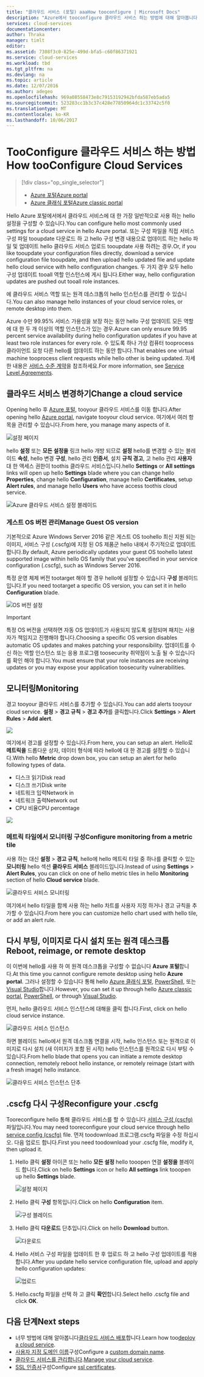 ```yaml
---
title: "클라우드 서비스 (포털) aaaHow tooconfigure | Microsoft Docs"
description: "Azure에서 tooconfigure 클라우드 서비스 하는 방법에 대해 알아봅니다. Tooupdate hello 클라우드 서비스 구성 알아보고 원격 액세스 toorole 인스턴스를 구성 합니다. 이러한 예제는 hello Azure 포털을 사용합니다."
services: cloud-services
documentationcenter: 
author: Thraka
manager: timlt
editor: 
ms.assetid: 7308f3c0-825e-499d-bfa5-c60f86371921
ms.service: cloud-services
ms.workload: tbd
ms.tgt_pltfrm: na
ms.devlang: na
ms.topic: article
ms.date: 12/07/2016
ms.author: adegeo
ms.openlocfilehash: 969a08558473e8c79153192942bfda587eb5ada5
ms.sourcegitcommit: 523283cc1b3c37c428e77850964dc1c33742c5f0
ms.translationtype: MT
ms.contentlocale: ko-KR
ms.lasthandoff: 10/06/2017
---
```

# <a name="how-tooconfigure-cloud-services"></a><span data-ttu-id="c12ef-105">TooConfigure 클라우드 서비스 하는 방법</span><span class="sxs-lookup"><span data-stu-id="c12ef-105">How tooConfigure Cloud Services</span></span>
> [!div class="op_single_selector"]
> * [<span data-ttu-id="c12ef-106">Azure 포털</span><span class="sxs-lookup"><span data-stu-id="c12ef-106">Azure portal</span></span>](cloud-services-how-to-configure-portal.md)
> * [<span data-ttu-id="c12ef-107">Azure 클래식 포털</span><span class="sxs-lookup"><span data-stu-id="c12ef-107">Azure classic portal</span></span>](cloud-services-how-to-configure.md)
>
>

<span data-ttu-id="c12ef-108">Hello Azure 포털에서에서 클라우드 서비스에 대 한 가장 일반적으로 사용 하는 hello 설정을 구성할 수 있습니다.</span><span class="sxs-lookup"><span data-stu-id="c12ef-108">You can configure hello most commonly used settings for a cloud service in hello Azure portal.</span></span> <span data-ttu-id="c12ef-109">또는 구성 파일을 직접 서비스 구성 파일 tooupdate 다운로드 하 고 hello 구성 변경 내용으로 업데이트 하는 hello 파일 및 업데이트 hello 클라우드 서비스 업로드 tooupdate 사용 하려는 경우.</span><span class="sxs-lookup"><span data-stu-id="c12ef-109">Or, if you like tooupdate your configuration files directly, download a service configuration file tooupdate, and then upload hello updated file and update hello cloud service with hello configuration changes.</span></span> <span data-ttu-id="c12ef-110">두 가지 경우 모두 hello 구성 업데이트 tooall 역할 인스턴스에 게시 됩니다.</span><span class="sxs-lookup"><span data-stu-id="c12ef-110">Either way, hello configuration updates are pushed out tooall role instances.</span></span>

<span data-ttu-id="c12ef-111">에 클라우드 서비스 역할 또는 원격 데스크톱의 hello 인스턴스를 관리할 수 있습니다.</span><span class="sxs-lookup"><span data-stu-id="c12ef-111">You can also manage hello instances of your cloud service roles, or remote desktop into them.</span></span>

<span data-ttu-id="c12ef-112">Azure 수만 99.95% 서비스 가용성을 보장 하는 동안 hello 구성 업데이트 모든 역할에 대 한 두 개 이상의 역할 인스턴스가 있는 경우.</span><span class="sxs-lookup"><span data-stu-id="c12ef-112">Azure can only ensure 99.95 percent service availability during hello configuration updates if you have at least two role instances for every role.</span></span> <span data-ttu-id="c12ef-113">수 있도록 하나 가상 컴퓨터 tooprocess 클라이언트 요청 다른 hello를 업데이트 하는 동안 합니다.</span><span class="sxs-lookup"><span data-stu-id="c12ef-113">That enables one virtual machine tooprocess client requests while hello other is being updated.</span></span> <span data-ttu-id="c12ef-114">자세한 내용은 [서비스 수준 계약](https://azure.microsoft.com/support/legal/sla/)을 참조하세요.</span><span class="sxs-lookup"><span data-stu-id="c12ef-114">For more information, see [Service Level Agreements](https://azure.microsoft.com/support/legal/sla/).</span></span>

## <a name="change-a-cloud-service"></a><span data-ttu-id="c12ef-115">클라우드 서비스 변경하기</span><span class="sxs-lookup"><span data-stu-id="c12ef-115">Change a cloud service</span></span>
<span data-ttu-id="c12ef-116">Opening hello 후 [Azure 포털](https://portal.azure.com/), tooyour 클라우드 서비스를 이동 합니다.</span><span class="sxs-lookup"><span data-stu-id="c12ef-116">After opening hello [Azure portal](https://portal.azure.com/), navigate tooyour cloud service.</span></span> <span data-ttu-id="c12ef-117">여기에서 여러 항목을 관리할 수 있습니다.</span><span class="sxs-lookup"><span data-stu-id="c12ef-117">From here, you manage many aspects of it.</span></span>

![설정 페이지](./media/cloud-services-how-to-configure-portal/cloud-service.png)

<span data-ttu-id="c12ef-119">hello **설정** 또는 **모든 설정을** 링크 hello 개방 되므로 **설정** hello를 변경할 수 있는 블레이드 **속성**, hello 변경 **구성**, hello 관리 **인증서**, 설치 **규칙 경고**, 고 hello 관리 **사용자** 대 한 액세스 권한이 toothis 클라우드 서비스입니다.</span><span class="sxs-lookup"><span data-stu-id="c12ef-119">hello **Settings** or **All settings** links will open up hello **Settings** blade where you can change hello **Properties**, change hello **Configuration**, manage hello **Certificates**, setup **Alert rules**, and manage hello **Users** who have access toothis cloud service.</span></span>

![Azure 클라우드 서비스 설정 블레이드](./media/cloud-services-how-to-configure-portal/cs-settings-blade.png)

### <a name="manage-guest-os-version"></a><span data-ttu-id="c12ef-121">게스트 OS 버전 관리</span><span class="sxs-lookup"><span data-stu-id="c12ef-121">Manage Guest OS version</span></span>

<span data-ttu-id="c12ef-122">기본적으로 Azure Windows Server 2016 같은 게스트 OS toohello 최신 지원 되는 이미지, 서비스 구성 (.cscfg)에 지정 된 OS 제품군 hello 내에서 주기적으로 업데이트 합니다.</span><span class="sxs-lookup"><span data-stu-id="c12ef-122">By default, Azure periodically updates your guest OS toohello latest supported image within hello OS family that you've specified in your service configuration (.cscfg), such as Windows Server 2016.</span></span>

<span data-ttu-id="c12ef-123">특정 운영 체제 버전 tootarget 해야 할 경우 hello에 설정할 수 있습니다 **구성** 블레이드입니다.</span><span class="sxs-lookup"><span data-stu-id="c12ef-123">If you need tootarget a specific OS version, you can set it in hello **Configuration** blade.</span></span>

![OS 버전 설정](./media/cloud-services-how-to-configure-portal/cs-settings-config-guestosversion.png)


>[!IMPORTANT]
> <span data-ttu-id="c12ef-125">특정 OS 버전을 선택하면 자동 OS 업데이트가 사용되지 않도록 설정되며 패치는 사용자가 책임지고 진행해야 합니다.</span><span class="sxs-lookup"><span data-stu-id="c12ef-125">Choosing a specific OS version disables automatic OS updates and makes patching your responsibility.</span></span> <span data-ttu-id="c12ef-126">업데이트를 수신 하는 역할 인스턴스 또는 응용 프로그램 toosecurity 취약점이 노출 될 수 있습니다를 확인 해야 합니다.</span><span class="sxs-lookup"><span data-stu-id="c12ef-126">You must ensure that your role instances are receiving updates or you may expose your application toosecurity vulnerabilities.</span></span>

## <a name="monitoring"></a><span data-ttu-id="c12ef-127">모니터링</span><span class="sxs-lookup"><span data-stu-id="c12ef-127">Monitoring</span></span>
<span data-ttu-id="c12ef-128">경고 tooyour 클라우드 서비스를 추가할 수 있습니다.</span><span class="sxs-lookup"><span data-stu-id="c12ef-128">You can add alerts tooyour cloud service.</span></span> <span data-ttu-id="c12ef-129">**설정** > **경고 규칙** > **경고 추가**를 클릭합니다.</span><span class="sxs-lookup"><span data-stu-id="c12ef-129">Click **Settings** > **Alert Rules** > **Add alert**.</span></span>

![](./media/cloud-services-how-to-configure-portal/cs-alerts.png)

<span data-ttu-id="c12ef-130">여기에서 경고를 설정할 수 있습니다.</span><span class="sxs-lookup"><span data-stu-id="c12ef-130">From here, you can setup an alert.</span></span> <span data-ttu-id="c12ef-131">Hello로 **메트릭을** 드롭다운 상자, 데이터 형식에 따라 hello에 대 한 경고를 설정할 수 있습니다.</span><span class="sxs-lookup"><span data-stu-id="c12ef-131">With hello **Metric** drop down box, you can setup an alert for hello following types of data.</span></span>

* <span data-ttu-id="c12ef-132">디스크 읽기</span><span class="sxs-lookup"><span data-stu-id="c12ef-132">Disk read</span></span>
* <span data-ttu-id="c12ef-133">디스크 쓰기</span><span class="sxs-lookup"><span data-stu-id="c12ef-133">Disk write</span></span>
* <span data-ttu-id="c12ef-134">네트워크 입력</span><span class="sxs-lookup"><span data-stu-id="c12ef-134">Network in</span></span>
* <span data-ttu-id="c12ef-135">네트워크 출력</span><span class="sxs-lookup"><span data-stu-id="c12ef-135">Network out</span></span>
* <span data-ttu-id="c12ef-136">CPU 비율</span><span class="sxs-lookup"><span data-stu-id="c12ef-136">CPU percentage</span></span>

![](./media/cloud-services-how-to-configure-portal/cs-alert-item.png)

### <a name="configure-monitoring-from-a-metric-tile"></a><span data-ttu-id="c12ef-137">메트릭 타일에서 모니터링 구성</span><span class="sxs-lookup"><span data-stu-id="c12ef-137">Configure monitoring from a metric tile</span></span>
<span data-ttu-id="c12ef-138">사용 하는 대신 **설정** > **경고 규칙**, hello에 hello 메트릭 타일 중 하나를 클릭할 수 있는 **모니터링** hello 섹션 **클라우드 서비스** 블레이드입니다.</span><span class="sxs-lookup"><span data-stu-id="c12ef-138">Instead of using **Settings** > **Alert Rules**, you can click on one of hello metric tiles in hello **Monitoring** section of hello **Cloud service** blade.</span></span>

![클라우드 서비스 모니터링](./media/cloud-services-how-to-configure-portal/cs-monitoring.png)

<span data-ttu-id="c12ef-140">여기에서 hello 타일을 함께 사용 하는 hello 차트를 사용자 지정 하거나 경고 규칙을 추가할 수 있습니다.</span><span class="sxs-lookup"><span data-stu-id="c12ef-140">From here you can customize hello chart used with hello tile, or add an alert rule.</span></span>

## <a name="reboot-reimage-or-remote-desktop"></a><span data-ttu-id="c12ef-141">다시 부팅, 이미지로 다시 설치 또는 원격 데스크톱</span><span class="sxs-lookup"><span data-stu-id="c12ef-141">Reboot, reimage, or remote desktop</span></span>
<span data-ttu-id="c12ef-142">이 이번에 hello를 사용 하 여 원격 데스크톱을 구성할 수 없습니다 **Azure 포털**합니다.</span><span class="sxs-lookup"><span data-stu-id="c12ef-142">At this time you cannot configure remote desktop using hello **Azure portal**.</span></span> <span data-ttu-id="c12ef-143">그러나 설정할 수 있습니다 통해 hello [Azure 클래식 포털](cloud-services-role-enable-remote-desktop.md), [PowerShell](cloud-services-role-enable-remote-desktop-powershell.md), 또는 [Visual Studio](../vs-azure-tools-remote-desktop-roles.md)합니다.</span><span class="sxs-lookup"><span data-stu-id="c12ef-143">However, you can set it up through hello [Azure classic portal](cloud-services-role-enable-remote-desktop.md), [PowerShell](cloud-services-role-enable-remote-desktop-powershell.md), or through [Visual Studio](../vs-azure-tools-remote-desktop-roles.md).</span></span>

<span data-ttu-id="c12ef-144">먼저, hello 클라우드 서비스 인스턴스에 대해을 클릭 합니다.</span><span class="sxs-lookup"><span data-stu-id="c12ef-144">First, click on hello cloud service instance.</span></span>

![클라우드 서비스 인스턴스](./media/cloud-services-how-to-configure-portal/cs-instance.png)

<span data-ttu-id="c12ef-146">하면 블레이드 hello에서 원격 데스크톱 연결을 시작, hello 인스턴스 또는 원격으로 이미지로 다시 설치 (새 이미지가 포함 된 시작) hello 인스턴스를 원격으로 다시 부팅 수 있습니다.</span><span class="sxs-lookup"><span data-stu-id="c12ef-146">From hello blade that opens you can initiate a remote desktop connection, remotely reboot hello instance, or remotely reimage (start with a fresh image) hello instance.</span></span>

![클라우드 서비스 인스턴스 단추](./media/cloud-services-how-to-configure-portal/cs-instance-buttons.png)

## <a name="reconfigure-your-cscfg"></a><span data-ttu-id="c12ef-148">.cscfg 다시 구성</span><span class="sxs-lookup"><span data-stu-id="c12ef-148">Reconfigure your .cscfg</span></span>
<span data-ttu-id="c12ef-149">Tooreconfigure hello 통해 클라우드 서비스를 할 수 있습니다 [서비스 구성 (cscfg)](cloud-services-model-and-package.md#cscfg) 파일입니다.</span><span class="sxs-lookup"><span data-stu-id="c12ef-149">You may need tooreconfigure your cloud service through hello [service config (cscfg)](cloud-services-model-and-package.md#cscfg) file.</span></span> <span data-ttu-id="c12ef-150">먼저 toodownload 프로그램.cscfg 파일을 수정 하십시오. 다음 업로드 합니다.</span><span class="sxs-lookup"><span data-stu-id="c12ef-150">First you need toodownload your .cscfg file, modify it, then upload it.</span></span>

1. <span data-ttu-id="c12ef-151">Hello 클릭 **설정** 아이콘 또는 hello **모든 설정** hello tooopen 연결 **설정을** 블레이드 합니다.</span><span class="sxs-lookup"><span data-stu-id="c12ef-151">Click on hello **Settings** icon or hello **All settings** link tooopen up hello **Settings** blade.</span></span>

    ![설정 페이지](./media/cloud-services-how-to-configure-portal/cloud-service.png)
2. <span data-ttu-id="c12ef-153">Hello 클릭 **구성** 항목입니다.</span><span class="sxs-lookup"><span data-stu-id="c12ef-153">Click on hello **Configuration** item.</span></span>

    ![구성 블레이드](./media/cloud-services-how-to-configure-portal/cs-settings-config.png)
3. <span data-ttu-id="c12ef-155">Hello 클릭 **다운로드** 단추입니다.</span><span class="sxs-lookup"><span data-stu-id="c12ef-155">Click on hello **Download** button.</span></span>

    ![다운로드](./media/cloud-services-how-to-configure-portal/cs-settings-config-panel-download.png)
4. <span data-ttu-id="c12ef-157">Hello 서비스 구성 파일을 업데이트 한 후 업로드 하 고 hello 구성 업데이트를 적용 합니다.</span><span class="sxs-lookup"><span data-stu-id="c12ef-157">After you update hello service configuration file, upload and apply hello configuration updates:</span></span>

    ![업로드](./media/cloud-services-how-to-configure-portal/cs-settings-config-panel-upload.png)
5. <span data-ttu-id="c12ef-159">Hello.cscfg 파일을 선택 하 고 클릭 **확인**합니다.</span><span class="sxs-lookup"><span data-stu-id="c12ef-159">Select hello .cscfg file and click **OK**.</span></span>

## <a name="next-steps"></a><span data-ttu-id="c12ef-160">다음 단계</span><span class="sxs-lookup"><span data-stu-id="c12ef-160">Next steps</span></span>
* <span data-ttu-id="c12ef-161">너무 방법에 대해 알아봅니다[클라우드 서비스 배포](cloud-services-how-to-create-deploy-portal.md)합니다.</span><span class="sxs-lookup"><span data-stu-id="c12ef-161">Learn how too[deploy a cloud service](cloud-services-how-to-create-deploy-portal.md).</span></span>
* <span data-ttu-id="c12ef-162">[사용자 지정 도메인 이름](cloud-services-custom-domain-name-portal.md)구성</span><span class="sxs-lookup"><span data-stu-id="c12ef-162">Configure a [custom domain name](cloud-services-custom-domain-name-portal.md).</span></span>
* <span data-ttu-id="c12ef-163">[클라우드 서비스를 관리합니다](cloud-services-how-to-manage-portal.md).</span><span class="sxs-lookup"><span data-stu-id="c12ef-163">[Manage your cloud service](cloud-services-how-to-manage-portal.md).</span></span>
* <span data-ttu-id="c12ef-164">[SSL 인증서](cloud-services-configure-ssl-certificate-portal.md)구성</span><span class="sxs-lookup"><span data-stu-id="c12ef-164">Configure [ssl certificates](cloud-services-configure-ssl-certificate-portal.md).</span></span>
